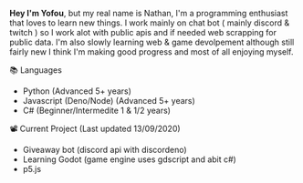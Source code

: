 
**Hey I'm Yofou**, but my real name is Nathan, I'm a programming enthusiast that loves to learn new things.
I work mainly on chat bot ( mainly discord & twitch ) so I work alot with public apis and if needed
web scrapping for public data. I'm also slowly learning web & game devolpement although still fairly new
I think I'm making good progress and most of all enjoying myself.

📚 Languages
  * Python (Advanced 5+ years)
  * Javascript (Deno/Node) (Advanced 5+ years)
  * C# (Beginner/Intermedite 1 & 1/2 years)
 
📽️ Current Project (Last updated 13/09/2020)
  * Giveaway bot (discord api with discordeno)
  * Learning Godot (game engine uses gdscript and abit c#)
  * p5.js 

